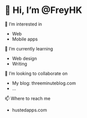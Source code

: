 # 👋 Hi, I’m @FreyHK
👀 I’m interested in 
  - Web
  - Mobile apps
  
🌱 I’m currently learning
  - Web design
  - Writing
  
💞️ I’m looking to collaborate on 
  - My blog: threeminuteblog.com
  - ...
  
📫 Where to reach me 
  - hustedapps.com

<!---
FreyHK/FreyHK is a ✨ special ✨ repository because its `README.md` (this file) appears on your GitHub profile.
You can click the Preview link to take a look at your changes.
--->
